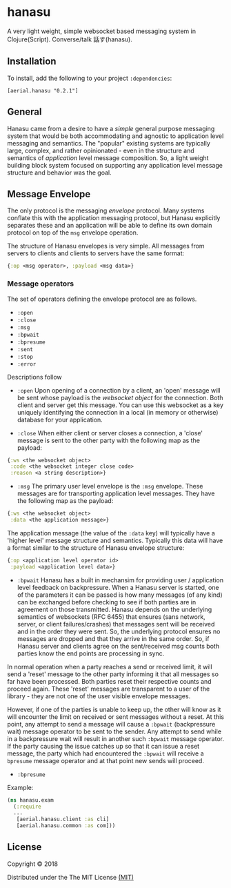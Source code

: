 # hanasu

A very light weight, simple websocket based messaging system in Clojure(Script). Converse/talk 話す(hanasu).


## Installation

To install, add the following to your project `:dependencies`:

    [aerial.hanasu "0.2.1"]

## General

Hanasu came from a desire to have a _simple_ general purpose messaging system that would be both accommodating and agnostic to application level messaging and semantics. The "popular" existing systems are typically large, complex, and rather opinionated - even in the structure and semantics of _application_ level message composition. So, a light weight building block system focused on supporting any application level message structure and behavior was the goal.

## Message Envelope

The only protocol is the messaging _envelope_ protocol. Many systems conflate this with the application messaging protocol, but Hanasu explicitly separates these and an application will be able to define its own domain protocol on top of the `msg` envelope operation.

The structure of Hanasu envelopes is very simple. All messages from servers to clients and clients to servers have the same format:

```clojure
{:op <msg operator>, :payload <msg data>}
```

### Message operators

The set of operators defining the envelope protocol are as follows.

  * `:open`
  * `:close`
  * `:msg`
  * `:bpwait`
  * `:bpresume`
  * `:sent`
  * `:stop`
  * `:error`

Descriptions follow

  * `:open` Upon opening of a connection by a client, an 'open' message will be sent whose payload is the *websocket object* for the connection. Both client and server get this message. You can use this websocket as a key uniquely identifying the connection in a local (in memory or otherwise) database for your application.

  * `:close` When either client or server closes a connection, a 'close' message is sent to the other party with the following map as the payload:

```clojure
{:ws <the websocket object>
 :code <the websocket integer close code>
 :reason <a string description>}
```

  * `:msg` The primary user level envelope is the `:msg` envelope. These messages are for transporting application level messages. They have the following map as the payload:

```clojure
{:ws <the websocket object>
 :data <the application message>}
```

The application message (the value of the `:data` key) will typically have a 'higher level' message structure and semantics. Typically this data will have a format similar to the structure of Hanasu envelope structure:

```clojure
{:op <application level operator id>
 :payload <application level data>}
```

  * `:bpwait` Hanasu has a built in mechansim for providing user / application level feedback on backpressure. When a Hanasu server is started, one of the parameters it can be passed is how many messages (of any kind) can be exchanged before checking to see if both parties are in agreement on those transmitted. Hanasu depends on the underlying semantics of websockets (RFC 6455) that ensures (sans network, server, or client failures/crashes) that messages sent will be received and in the order they were sent. So, the underlying protocol ensures no messages are dropped and that they arrive in the same order. So, if Hanasu server and clients agree on the sent/received msg counts both parties know the end points are processing in sync.

  In normal operation when a party reaches a send or received limit, it will send a 'reset' message to the other party informing it that all messages so far have been processed. Both parties reset their respective counts and proceed again. These 'reset' messages are transparent to a user of the library - they are not one of the user visible envelope messages.

  However, if one of the parties is unable to keep up, the other will know as it will encounter the limit on received or sent messages without a reset. At this point, any attempt to send a message will cause a `:bpwait` (backpressure wait) message operator to be sent to the sender. Any attempt to send while in a backpressure wait will result in another such `:bpwait` message operator. If the party causing the issue catches up so that it can issue a reset message, the party which had encountered the `:bpwait` will receive a `bpresume` message operator and at that point new sends will proceed.

  * `:bpresume` 




Example:

```clojure
(ns hanasu.exam
  (:require
  ...
   [aerial.hanasu.client :as cli]
   [aerial.hanasu.common :as com]))
```



## License

Copyright © 2018

Distributed under the The MIT License [(MIT)][]

[(MIT)]: http://opensource.org/licenses/MIT